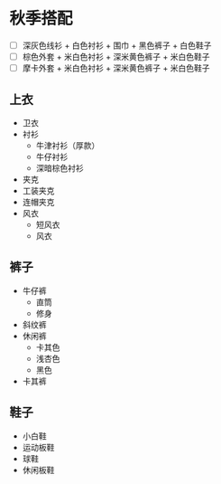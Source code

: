 # 秋季搭配

- [ ] 深灰色线衫 + 白色衬衫 + 围巾 + 黑色裤子 + 白色鞋子
- [ ] 棕色外套 + 米白色衬衫 + 深米黄色裤子 + 米白色鞋子
- [ ] 摩卡外套 + 米白色衬衫 + 深米黄色裤子 + 米白色鞋子

## 上衣

- 卫衣
- 衬衫
  - 牛津衬衫（厚款）
  - 牛仔衬衫
  - 深暗棕色衬衫
- 夹克
- 工装夹克
- 连帽夹克
- 风衣
  - 短风衣
  - 风衣

## 裤子

- 牛仔裤
  - 直筒
  - 修身
- 斜纹裤
- 休闲裤
  - 卡其色
  - 浅杏色
  - 黑色
- 卡其裤

## 鞋子

- 小白鞋
- 运动板鞋
- 球鞋
- 休闲板鞋
